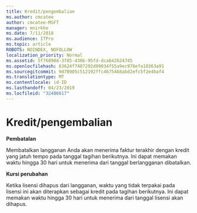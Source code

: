 ```yaml
---
title: Kredit/pengembalian
ms.author: cmcatee
author: cmcatee-MSFT
manager: mnirkhe
ms.date: 7/11/2018
ms.audience: ITPro
ms.topic: article
ROBOTS: NOINDEX, NOFOLLOW
localization_priority: Normal
ms.assetid: 5f76890d-3f85-430b-95fd-dcab42624745
ms.openlocfilehash: 63624f7487292d09034f55a9ec976efa18363a91
ms.sourcegitcommit: 9d78905c512192ffc4675468abd2efc5f2e4baf4
ms.translationtype: MT
ms.contentlocale: id-ID
ms.lasthandoff: 04/23/2019
ms.locfileid: "32406617"
---
```

# <a name="creditrefund"></a>Kredit/pengembalian

 **Pembatalan**
  
Membatalkan langganan Anda akan menerima faktur terakhir dengan kredit yang jatuh tempo pada tanggal tagihan berikutnya. Ini dapat memakan waktu hingga 30 hari untuk menerima dari tanggal berlangganan dibatalkan.
  
 **Kursi perubahan**
  
Ketika lisensi dihapus dari langganan, waktu yang tidak terpakai pada lisensi ini akan diterapkan sebagai kredit pada tagihan berikutnya. Ini dapat memakan waktu hingga 30 hari untuk menerima dari tanggal lisensi akan dihapus.
  

